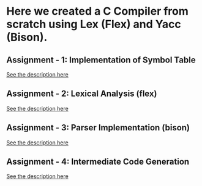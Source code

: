 # Here we created a C Compiler from scratch using Lex (Flex) and Yacc (Bison).

## Assignment - 1: Implementation of Symbol Table 
[See the description here](./Assignment_1_Symbol_table/Assignment_1_Specification.pdf)

## Assignment - 2: Lexical Analysis (flex)
[See the description here](./Assignment_2_Lexical_Analyzer/Assignment%202%20Specification.pdf)

## Assignment - 3: Parser Implementation (bison) 
[See the description here](./Assignment_3_Parser_Implementation/CSE310_January_2022_YACC_Assignment_Spec.pdf)

## Assignment - 4: Intermediate Code Generation
[See the description here](./Assignment_4_Intermediate_Code_Generation/CSE_310_January_2022_ICG_Spec.pdf)

